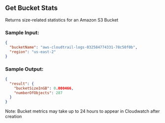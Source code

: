 ## Get Bucket Stats

Returns size-related statistics for an Amazon S3 Bucket  

### Sample Input:
```json
{
  "bucketName": "aws-cloudtrail-logs-032584774331-78c50f0b",
  "region": "us-east-2"
}
```

### Sample Output:
```json
{
  "result": {
    "bucketSizeInGB": 0.000466,
    "numberOfObjects": 287
  }
}
```
Note: Bucket metrics may take up to 24 hours to appear in Cloudwatch after creation
